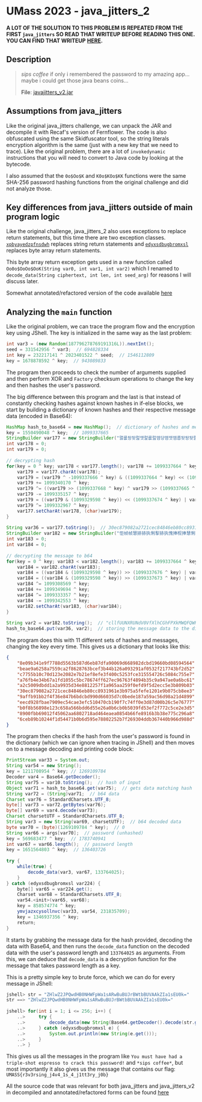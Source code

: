 # UMass 2023 - java\_jitters\_2

**A LOT OF THE SOLUTION TO THIS PROBLEM IS REPEATED FROM THE FIRST `java_jitters` SO READ THAT WRITEUP BEFORE READING THIS ONE. YOU CAN FIND THAT WRITEUP** [**HERE**](umass-2023-java\_jitters.md)**.**

## Description

> _sips coffee_ if only i remembered the password to my amazing app... maybe i could get those java beans coins...
>
> **File**: [javajitters\_v2.jar](https://files.ivyfanchiang.ca/\_umassctf\_java/javajitters\_v2.jar)

## Assumptions from java\_jitters

Like the original java\_jitters challenge, we can unpack the JAR and decompile it with Recaf's version of Fernflower. The code is also obfuscated using the same Skidfuscator tool, so the string literals encryption algorithm is the same (just with a new key that we need to trace). Like the original problem, there are a lot of `invokedynamic` instructions that you will need to convert to Java code by looking at the bytecode.

I also assumed that the `0o$Oo$K` and `K0o$KOo$KK` functions were the same SHA-256 password hashing functions from the original challenge and did not analyze those.

## Key differences from java\_jitters outside of main program logic

Like the original challenge, java\_jitters\_2 also uses exceptions to replace return statements, but this time there are two exception classes. [`xpbyayedzpfnsdwh`](https://files.ivyfanchiang.ca/\_umassctf\_java/xpbyayedzpfnsdwh.java) replaces string return statements and [`edyxsdbugbromxsl`](https://files.ivyfanchiang.ca/\_umassctf\_java/edyxsdbugbromxsl.java) replaces byte array return statements.

This byte array return exception gets used in a new function called `Oo0o$OoOo$OoK(String var0, int var1, int var2)` which I renamed to `decode_data(String ciphertext, int len, int seed_arg)` for reasons I will discuss later.

Somewhat annotated/refactored version of the code available [here](https://files.ivyfanchiang.ca/\_umassctf\_java/Main2\_annotated.java)

## Analyzing the `main` function

Like the original problem, we can trace the program flow and the encryption key using JShell. The key is initialized in the same way as the last problem:

```java
int var3 = (new Random(187796278769191316L)).nextInt();
seed = 331542956 ^ var3;  // 694828334
int key = 232217141 ^ 2023401522 ^ seed;  // 1546112809
key = 1678878592 ^ key;  // 943089833
```

The program then proceeds to check the number of arguments supplied and then perform XOR and `Factory` checksum operations to change the key and then hashes the user's password.

The big difference between this program and the last is that instead of constantly checking hashes against known hashes in if-else blocks, we start by building a dictionary of known hashes and their respective message data (encoded in Base64):

```java
HashMap hash_to_base64 = new HashMap();  // dictionary of hashes and message data
key = 1550490048 ^ key;  // 1099337665
StringBuilder var177 = new StringBuilder("맳룺돵돳럺맷럹룺럺맴당맴맷맴룹돳돵돳럺맶럺맶맸돵돴럺룺돳돳럺럹맳룹럹맸룹돵맳돴럹맷맵당맵돸돵돸돵룹맴룺룹돵럹돴룺맷맵돳돴럺돵돵맳");  // encrypted version of known hash
int var178 = 0;
int var179 = 0;
​
// decrypting hash
for(key = 0 ^ key; var178 < var177.length(); var178 += 1099337664 ^ key) {
    var179 = var177.charAt(var178);
    var179 = (var179 ^ -1099337666 ^ key) & ((1099337664 ^ key) << (1099337681 ^ key)) - (1099337664 ^ key);
    var179 += 1099340170 ^ key;
    var179 ^= ((var179 >> (1099337668 ^ key) ^ var179 >> (1099337665 ^ key)) & ((1099337664 ^ key) << (1099337666 ^ key)) - (1099337664 ^ key)) << (1099337668 ^ key) | ((var179 >> (1099337668 ^ key) ^ var179 >> (1099337665 ^ key)) & ((1099337664 ^ key) << (1099337666 ^ key)) - (1099337664 ^ key)) << (1099337665 ^ key);
    var179 -= 1099335157 ^ key;
    var179 = ((var179 & (1099329598 ^ key)) << (1099337674 ^ key) | var179 >> (1099337668 ^ key)) & (1099329598 ^ key);
    var179 ^= 1099332967 ^ key;
    var177.setCharAt(var178, (char)var179);
}
​
String var36 = var177.toString();  // 30ec879082a2721cec84846eb80cc8931961e3b975a5fefe1201e9b075cb8ee3
StringBuilder var182 = new StringBuilder("怇帧帧慧捇捇执悧揧捇执愧捧枧捧慧悧帧座搇文座敧控悧崇扇掇揇敧揇掇揧敧座愧掇捧拧愧捧敧拇揧揇帧帧挧敇捇捧捇捧捇执挧揧揧惧敧掇揧敧悧敇捇惧捇揧敧愧挧捇崇拇揧捧捇揧文敇捧帧悧敧幧弧悧揧柇怇揇");  // encrypted version of message for hash
int var183 = 0;
int var184 = 0;
​
// decrypting the message to b64
for(key = 0 ^ key; var183 < var182.length(); var183 += 1099337664 ^ key) {
    var184 = var182.charAt(var183);
    var184 = ((var184 & (1099329598 ^ key)) >> (1099337676 ^ key) | var184 << (1099337666 ^ key)) & (1099329598 ^ key);
    var184 = ((var184 & (1099329598 ^ key)) >> (1099337673 ^ key) | var184 << (1099337673 ^ key)) & (1099329598 ^ key);
    var184 ^= 1099308569 ^ key;
    var184 += 1099349694 ^ key;
    var184 ^= 1099333357 ^ key;
    var184 -= 1099342553 ^ key;
    var182.setCharAt(var183, (char)var184);
}
​
String var2 = var182.toString();  // "cllfUUNXRUNdV0VfXlhCGhFPXkMWQFQWRFhdWVJdVFIRQllTEUVUVUNTRRZFWRFXEUZURFdTUkIRVURGEVlXFntXR1cQ"
hash_to_base64.put(var36, var2);  // storing the message data to the dictionary with hash as key
```

The program does this with 11 different sets of hashes and messages, changing the key every time. This gives us a dictionary that looks like this:

```json
{
    "8e09b341e9f7788d5563b587d6eb87dfa90069d668982dcbd19660bd08594564": "aFtEFFxBQkARXFBCVBRZVVUUUBRFRlhEXVEcR1lbRRRUR0FGVEdCWxFAXhRSRlBXWhRFXFhHEURQR0JDXkZVFQ==",
    "beae9a6258a7559ca2f8628763bcef3b44b126a093291af0532f217743bf2d52": "e1VHVRF+WEBFUUNHEVxQRxFZVEARXUVHEVlQQFJcEUNYQFkUSFtERhFEUEdCQ15GVRRSRlBXWl1fUxFHWl1dWEIV",
    "c7755b10c70d123e2082e7b21ef8efe3f400c5253fce315554726c5084c755e7": "ZVxUFHtVR1URQ15GXVARVl5DQhRVW0ZaEUBeFEhbRBRQWlUUSFtERhFEUEdCQ15GVRRSRlBXWl1fUxFHWl1dWEIV",
    "a76fb4e34b67a1fd1055c5bc78674ff627ec96763f4894b35c9a947ae0a6bc61": "e1VHVRF+WEBFUUNHEVVYWhZAEVNeQBFaXkBZXV8TEVtfFEhbRBRQWlUUSFtERhFXQ1VSX1haVhRCX1hYXUcQ",
    "a2c5009dbdd1a2a9935d34e8812257f1a965aa259f0efd9f5d2ecc5e3b809b03": "fVteX0IUXV1aURFNXkEWQlQUVltFFEVcVBR7VUdVEX5YQEVRQ0cRQV9QVEYRV15aRUZeWBFDWEBZFEVcWEcRRFBHQkNeRlUV",
    "30ec879082a2721cec84846eb80cc8931961e3b975a5fefe1201e9b075cb8ee3": "cllfUUNXRUNdV0VfXlhCGhFPXkMWQFQWRFhdWVJdVFIRQllTEUVUVUNTRRZFWRFXEUZURFdTUkIRVURGEVlXFntXR1cQ",
    "9affb91bb2f4f36e847b6bdcbd990d66035d7c0bede187a59ac56d98a21d4899": "aFtERhF+UEJQFFpaXkNdUVVTVBRYRxFWQ1FGXV9TEUBeFEFRQ1JUV0VdXloRQ1hAWRRFXFhHEURQR0JDXkZVFQ==",
    "eecd928fbae7909ec54cae3efc510470cb190f7c74ff0e3d87d00b26c5e76777": "aFtEE0dREVlQUFQUe1VHVRF+WEBFUUNHEVheW1oUXV1aURFQVFdQUhFDWEBZFEhbREYRRFBHQkNeRlUUUkZQV1pdX1MRRENbRlFCRxA=",
    "b0f8b56898e123c658a566bdd6d55e26a0b6cb0b5039fd53ef2f772c5ce2e3d5": "G0dYREIUUltXUlRRGw==",
    "8900fbb69012f45062aa6802718ad464eaea0854b66fe8916b3b38e775c296a8": "ZHlwZ2JPQwdHB0NHWFpWa1sARwBuBUJrBWtbBUVAAkZIa1sEU0k=",
    "6ceb89b10244f1d54471b0b6d595e78802252b7f269304ddb367440b966d988d": "aFtEE0dREUFfWF5XWlFVFEVcVBR7VUdVEUBDUVBHREZUFEZdRVwRQFldQhRBVUJHRltDUBA="
}
```

The program then checks if the hash from the user's password is found in the dictionary (which we can ignore when tracing in JShell) and then moves on to a message decoding and printing code block:

```java
PrintStream var33 = System.out;
String var54 = new String();
key = 1211708954 ^ key; // 1269109784
Decoder var4 = Base64.getDecoder();
String var75 = var10.toString();  // hash of input
Object var71 = hash_to_base64.get(var75);  // gets data matching hash
String var72 = (String)var71;  // b64 data
Charset var76 = StandardCharsets.UTF_8;
byte[] var73 = var72.getBytes(var76);
byte[] var69 = var4.decode(var73);
Charset charsetUTF = StandardCharsets.UTF_8;
String var3 = new String(var69, charsetUTF);  // b64 decoded data
byte var70 = (byte)(1269109784 ^ key);  // 0
String var66 = args[var70];  // password (unhashed)
key = 569683477 ^ key;  // 1783740941
int var67 = var66.length();  // password length
key = 1651564803 ^ key;  // 136403726
​
try {
    while(true) {
        decode_data(var3, var67, 133764025);
    }
} catch (edyxsdbugbromxsl var224) {
    byte[] var65 = var224.get();
    Charset var68 = StandardCharsets.UTF_8;
    var54.<init>(var65, var68);
    key = 858574774 ^ key;
    ymvjazxcysollnvc(var33, var54, 231835709);
    key = 1346937356 ^ key;
    return;
}
```

It starts by grabbing the message data for the hash provided, decoding the data with Base64, and then runs the `decode_data` function on the decoded data with the user's password length and `133764025` as arguments. From this, we can deduce that `decode_data` is a decryption function for the message that takes password length as a key.

This is a pretty simple key to brute force, which we can do for every message in JShell:

```java
jshell> str = "ZHlwZ2JPQwdHB0NHWFpWa1sARwBuBUJrBWtbBUVAAkZIa1sEU0k="
str ==> "ZHlwZ2JPQwdHB0NHWFpWa1sARwBuBUJrBWtbBUVAAkZIa1sEU0k="
    
jshell> for(int i = 1; i <= 256; i++) {
    ..>     try {
    ..>         decode_data(new String(Base64.getDecoder().decode(str.getBytes(StandardCharsets.UTF_8), StandardCharsets.UTF_8), i, 133764025);
    ..>     } catch (edyxsdbugbromxsl e) {
    ..>         System.out.println(new String(e.get()));
    ..>     }
    ..> }
```

This gives us all the messages in the program like `You must have had a triple-shot espresso to crack this password!` and `*sips coffee*`, but most importantly it also gives us the message that contains our flag: `UMASS{r3v3rsing_j4v4_1s_4_j1tt3ry_j0b}`

All the source code that was relevant for both java\_jitters and java\_jitters\_v2 in decompiled and annotated/refactored forms can be found [here](https://files.ivyfanchiang.ca/\_umassctf\_java/)
